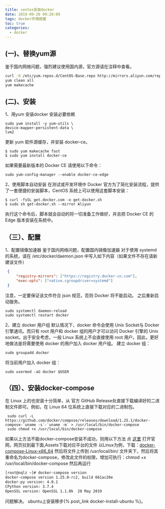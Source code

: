 ```yaml
---
title: centos安装docker
date: 2019-09-26 09:20:09
tags: docker环境搭建
toc: true
categories: 
  - docker
---
```

## (一)、替换yum源
鉴于国内网络问题，强烈建议使用国内源，官方源请在注释中查看。
```bash
curl -O /etc/yum.repos.d/CentOS-Base.repo http://mirrors.aliyun.com/repo/Centos-7.repo
yum clean all
yum makecache
```
<!--more-->
## (二)、安装
1、用yum 安装docker
安装必要依赖
```shell
sudo yum install -y yum-utils \
device-mapper-persistent-data \
lvm2
```
更新 yum 软件源缓存，并安装 docker-ce。
```shell
$ sudo yum makecache fast
$ sudo yum install docker-ce
```
如果需要最新版本的 Docker CE 请使用以下命令：
```shell
sudo yum-config-manager --enable docker-ce-edge
```
2、使用脚本自动安装
在测试或开发环境中 Docker 官方为了简化安装流程，提供了一套便捷的安装脚本，CentOS 系统上可以使用这套脚本安装：
```shell
$ curl -fsSL get.docker.com -o get-docker.sh
$ sudo sh get-docker.sh --mirror Aliyun
```
执行这个命令后，脚本就会自动的将一切准备工作做好，并且把 Docker CE 的 Edge 版本安装在系统中。

## （三）、配置
 1、配置镜像加速器
 鉴于国内网络问题，配置国内镜像加速器
 对于使用 systemd 的系统，请在 /etc/docker/daemon.json 中写入如下内容（如果文件不存在请新建该文件）
```json
 {
     "registry-mirrors": ["https://registry.docker-cn.com"],
     "exec-opts": ["native.cgroupdriver=systemd"]
 }
``` 
注意，一定要保证该文件符合 json 规范，否则 Docker 将不能启动。
之后重新启动服务。
```shell
sudo systemctl daemon-reload
sudo systemctl restart docker
```
2、建立 docker 用户组
默认情况下，docker 命令会使用 Unix Socket与 Docker 引擎通讯。而只有 root 用户和 docker 组的用户才可以访问 Docker 引擎的 Unix socket。出于安全考虑，一般 Linux 系统上不会直接使用 root 用户。因此，更好地做法是将需要使用 docker 的用户加入 docker 用户组。
建立 docker 组：
```shell
sudo groupadd docker
```
将当前用户加入 docker 组：
```shell
sudo usermod -aG docker $USER
```

## （四）、安装docker-compose
在 Linux 上的也安装十分简单，从 官方 GitHub Release处直接下载编译好的二进制文件即可。例如，在 Linux 64 位系统上直接下载对应的二进制包。
```shell
 sudo curl -L https://github.com/docker/compose/releases/download/1.25.1/docker-compose-`uname -s`-`uname -m` > /usr/local/bin/docker-compose
 sudo chmod +x /usr/local/bin/docker-compose
```
如果以上方法不能docker-compose安装不成功，则用以下方法
点  [这里](https://github.com/docker/compose/releases)  打开官网，网页拉到最下面,Assets下载对应平台的文件
以Linux为例，下载：[docker-compose-Linux-x86_64](https://github.com/docker/compose/releases/download/1.25.0-rc2/docker-compose-Linux-x86_64)
然后将文件上传到 /usr/local/bin/ 文件夹下，然后将其重命名为docker-compose，修改此文件的权限，增加可执行：chmod +x /usr/local/bin/docker-compose
然后再运行 
```bash
[root@nqlz ~]# docker-compose version
docker-compose version 1.25.0-rc2, build 661ac20e
docker-py version: 4.0.1
CPython version: 3.7.4
OpenSSL version: OpenSSL 1.1.0k  28 May 2019
```
问题解决。
ubuntu上安装移步{% post_link docker-install-ubuntu %}。